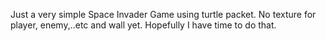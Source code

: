 Just a very simple Space Invader Game using turtle packet. No texture for player, enemy,..etc and wall yet. Hopefully I have time to do that.
